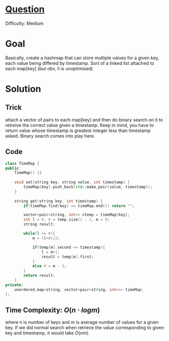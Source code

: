 # [Question](https://leetcode.com/problems/time-based-key-value-store/)
Difficulty: Medium
# Goal
Basically, create a hashmap that can store multiple values for a given key, each value being differed by timestamp. Sort of a linked list attached to each map[key] (but obv, ll is unoptimised)
# Solution
## Trick
attach a vector of pairs to each map[key] and then do binary search on it to retreive the correct value given a timestamp. Keep in mind, you have to return value whose timestamp is greatest integer less than timestamp asked. Binary search comes into play here.
## Code
```cpp
class TimeMap {
public:
    TimeMap() {}
    
    void set(string key, string value, int timestamp) {
        timeMap[key].push_back(std::make_pair(value, timestamp));
    }
    
    string get(string key, int timestamp) {
        if(timeMap.find(key) == timeMap.end()) return "";

        vector<pair<string, int>> &temp = timeMap[key];
        int l = 0, r = temp.size() - 1, m = 0;
        string result;

        while(l <= r){
            m = (l+r)/2;

            if(temp[m].second <= timestamp){
                l = m+1;
                result = temp[m].first;
            }
            else r = m - 1;
        }
        return result;
    }
private:
    unordered_map<string, vector<pair<string, int>>> timeMap;
};
```
## Time Complexity: $O(n\cdot  logm)$
where n is number of keys and m is average number of values for a given key. If we did normal search when retrieve the value corresponding to given key and timestamp, it would take $O(nm)$. 